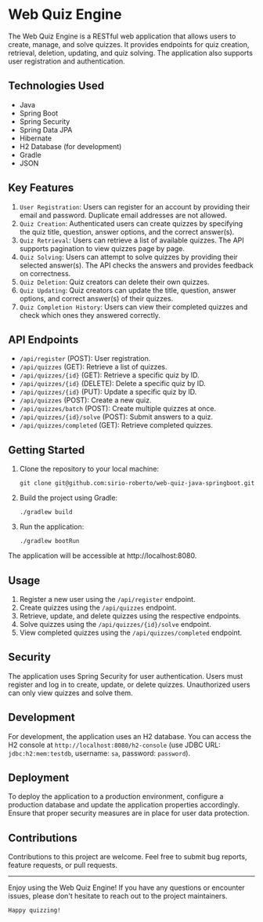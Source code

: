 # Web Quiz Engine

The Web Quiz Engine is a RESTful web application that allows users to create, manage, and solve quizzes. It provides endpoints for quiz creation, retrieval, deletion, updating, and quiz solving. The application also supports user registration and authentication.

## Technologies Used

* Java
* Spring Boot
* Spring Security
* Spring Data JPA
* Hibernate
* H2 Database (for development)
* Gradle
* JSON

## Key Features

1. `User Registration`: Users can register for an account by providing their email and password. Duplicate email addresses are not allowed.
2. `Quiz Creation`: Authenticated users can create quizzes by specifying the quiz title, question, answer options, and the correct answer(s).
3. `Quiz Retrieval`: Users can retrieve a list of available quizzes. The API supports pagination to view quizzes page by page.
4. `Quiz Solving`: Users can attempt to solve quizzes by providing their selected answer(s). The API checks the answers and provides feedback on correctness.
5. `Quiz Deletion`: Quiz creators can delete their own quizzes.
6. `Quiz Updating`: Quiz creators can update the title, question, answer options, and correct answer(s) of their quizzes.
7. `Quiz Completion History`: Users can view their completed quizzes and check which ones they answered correctly.

## API Endpoints

* `/api/register` (POST): User registration.
* `/api/quizzes` (GET): Retrieve a list of quizzes.
* `/api/quizzes/{id}` (GET): Retrieve a specific quiz by ID.
* `/api/quizzes/{id}` (DELETE): Delete a specific quiz by ID.
* `/api/quizzes/{id}` (PUT): Update a specific quiz by ID.
* `/api/quizzes` (POST): Create a new quiz.
* `/api/quizzes/batch` (POST): Create multiple quizzes at once.
* `/api/quizzes/{id}/solve` (POST): Submit answers to a quiz.
* `/api/quizzes/completed` (GET): Retrieve completed quizzes.

## Getting Started

1. Clone the repository to your local machine:

    ```
   git clone git@github.com:sirio-roberto/web-quiz-java-springboot.git
    ```

2. Build the project using Gradle:

    ```
    ./gradlew build
    ```

3. Run the application:
    ```
    ./gradlew bootRun
   ```

The application will be accessible at http://localhost:8080.


## Usage

1. Register a new user using the `/api/register` endpoint.
2. Create quizzes using the `/api/quizzes` endpoint.
3. Retrieve, update, and delete quizzes using the respective endpoints.
4. Solve quizzes using the `/api/quizzes/{id}/solve` endpoint.
5. View completed quizzes using the `/api/quizzes/completed` endpoint.

## Security

The application uses Spring Security for user authentication. Users must register and log in to create, update, or delete quizzes. Unauthorized users can only view quizzes and solve them.


## Development

For development, the application uses an H2 database. You can access the H2 console at `http://localhost:8080/h2-console` (use JDBC URL: `jdbc:h2:mem:testdb`, username: `sa`, password: `password`).


## Deployment

To deploy the application to a production environment, configure a production database and update the application properties accordingly. Ensure that proper security measures are in place for user data protection.


## Contributions

Contributions to this project are welcome. Feel free to submit bug reports, feature requests, or pull requests.

---

Enjoy using the Web Quiz Engine! If you have any questions or encounter issues, please don't hesitate to reach out to the project maintainers.

`Happy quizzing!`